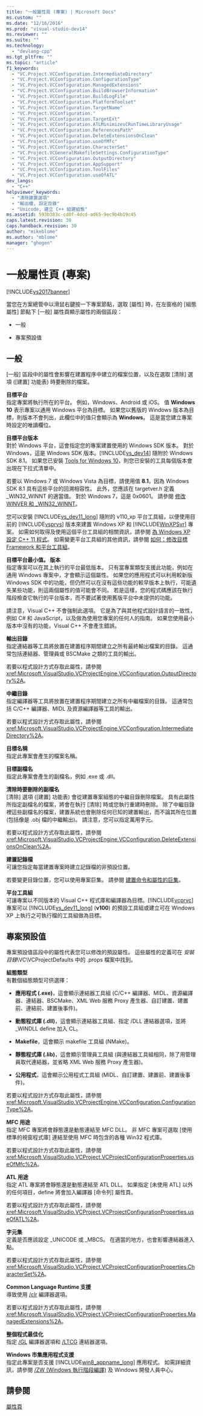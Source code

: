 ```yaml
---
title: "一般屬性頁 (專案) | Microsoft Docs"
ms.custom: ""
ms.date: "12/16/2016"
ms.prod: "visual-studio-dev14"
ms.reviewer: ""
ms.suite: ""
ms.technology: 
  - "devlang-cpp"
ms.tgt_pltfrm: ""
ms.topic: "article"
f1_keywords: 
  - "VC.Project.VCConfiguration.IntermediateDirectory"
  - "VC.Project.VCConfiguration.ConfigurationType"
  - "VC.Project.VCConfiguration.ManagedExtensions"
  - "VC.Project.VCConfiguration.BuildBrowserInformation"
  - "VC.Project.VCConfiguration.BuildLogFile"
  - "VC.Project.VCConfiguration.PlatformToolset"
  - "VC.Project.VCConfiguration.TargetName"
  - "VC.Project.VCConfiguration."
  - "VC.Project.VCConfiguration.TargetExt"
  - "VC.Project.VCConfiguration.ATLMinimizesCRunTimeLibraryUsage"
  - "VC.Project.VCConfiguration.ReferencesPath"
  - "VC.Project.VCConfiguration.DeleteExtensionsOnClean"
  - "VC.Project.VCConfiguration.useOfMfc"
  - "VC.Project.VCConfiguration.CharacterSet"
  - "VC.Project.VCGeneralMakefileSettings.ConfigurationType"
  - "VC.Project.VCConfiguration.OutputDirectory"
  - "VC.Project.VCConfiguration.AppSupport"
  - "VC.Project.VCConfiguration.ToolFiles"
  - "VC.Project.VCConfiguration.useOfATL"
dev_langs: 
  - "C++"
helpviewer_keywords: 
  - "清除建置選項"
  - "輸出檔, 設定目錄"
  - "Unicode, 建立 C++ 組建組態"
ms.assetid: 593b383c-cd0f-4dcd-ad65-9ec9b4b19c45
caps.latest.revision: 30
caps.handback.revision: 30
author: "mikeblome"
ms.author: "mblome"
manager: "ghogen"
---
```

# 一般屬性頁 (專案)
[!INCLUDE[vs2017banner](../assembler/inline/includes/vs2017banner.md)]

當您在方案總管中以滑鼠右鍵按一下專案節點，選取 \[屬性\] 時，在左窗格的 \[組態屬性\] 節點下 \[一般\] 屬性頁顯示屬性的兩個區段：  
  
-   一般  
  
-   專案預設值  
  
## 一般  
 \[一般\] 區段中的屬性會影響在建置程序中建立的檔案位置，以及在選取 \[清除\] 選項 \(\[建置\] 功能表\) 時要刪除的檔案。  
  
 **目標平台**  
 指定專案將執行所在的平台。 例如，Windows、Android 或 iOS。 值 **Windows 10** 表示專案以通用 Windows 平台為目標。 如果您以舊版的 Windows 版本為目標，則版本不會列出，此欄位中的值只會顯示為 **Windows**。 這是當您建立專案時設定的唯讀欄位。  
  
 **目標平台版本**  
 對於 Windows 平台，這會指定您的專案建置使用的 Windows SDK 版本。 對於 Windows，這是 Windows SDK 版本。[!INCLUDE[vs_dev14](../ide/includes/vs_dev14_md.md)] 隨附於 Windows SDK 8.1。 如果您已安裝 [Tools for Windows 10](http://go.microsoft.com/fwlink/p/?LinkId=617631)，則您已安裝的工具每個版本會出現在下拉式清單中。  
  
 若要以 Windows 7 或 Windows Vista 為目標，請使用值 **8.1**，因為 Windows SDK 8.1 具有這些平台的回溯相容性。 此外，您應該在 targetver.h 定義 \_WIN32\_WINNT 的適當值。 對於 Windows 7，這是 0x0601。 請參閱 [修改 WINVER 和 \_WIN32\_WINNT](../porting/modifying-winver-and-win32-winnt.md)。  
  
 您可以安裝 [!INCLUDE[vs_dev11_long](../build/includes/vs_dev11_long_md.md)] 隨附的 v110\_xp 平台工具組，以便使用目前的 [!INCLUDE[vsprvs](../assembler/masm/includes/vsprvs_md.md)] 版本來建置 Windows XP 和 [!INCLUDE[WinXPSvr](../build/includes/winxpsvr_md.md)] 專案。 如需如何取得及使用這個平台工具組的相關資訊，請參閱 [為 Windows XP 設定 C\+\+ 11 程式](../build/configuring-programs-for-windows-xp.md)。 如需變更平台工具組的其他資訊，請參閱 [如何：修改目標 Framework 和平台工具組](../build/how-to-modify-the-target-framework-and-platform-toolset.md)。  
  
 **目標平台最小值。 版本**  
 指定專案可以在其上執行的平台最低版本。 只有當專案類型支援此功能，例如在通用 Windows 專案中，才會顯示這個屬性。 如果您的應用程式可以利用較新版 Windows SDK 中的功能，但仍然可以在沒有這些功能的較早版本上執行，可能遺失某些功能，則這兩個屬性的值可能會不同。 若是這樣，您的程式碼應該在執行階段檢查它執行的平台版本，而不要試著使用舊版平台中未提供的功能。  
  
 請注意，Visual C\+\+ 不會強制此選項。 它是為了與其他程式設計語言的一致性，例如 C\# 和 JavaScript，以及做為使用您專案的任何人的指南。 如果您使用最小版本中沒有的功能，Visual C\+\+ 不會產生錯誤。  
  
 **輸出目錄**  
 指定連結器等工具將放置在建置程序期間建立之所有最終輸出檔案的目錄。 這通常包括連結器、管理員或 BSCMake 之類的工具的輸出。  
  
 若要以程式設計方式存取此屬性，請參閱 <xref:Microsoft.VisualStudio.VCProjectEngine.VCConfiguration.OutputDirectory%2A>。  
  
 **中繼目錄**  
 指定編譯器等工具將放置在建置程序期間建立之所有中繼檔案的目錄。 這通常包括 C\/C\+\+ 編譯器、MIDL 及資源編譯器等工具的輸出。  
  
 若要以程式設計方式存取此屬性，請參閱 <xref:Microsoft.VisualStudio.VCProjectEngine.VCConfiguration.IntermediateDirectory%2A>。  
  
 **目標名稱**  
 指定此專案會產生的檔案名稱。  
  
 **目標副檔名**  
 指定此專案會產生的副檔名，例如 .exe 或 .dll。  
  
 **清除時要刪除的副檔名**  
 \[清除\] 選項 \(\[建置\] 功能表\) 會從建置專案組態的中繼目錄刪除檔案。 具有此屬性所指定副檔名的檔案，將會在執行 \[清除\] 時或您執行重建時刪除。 除了中繼目錄裡這些副檔名的檔案，建置系統也會刪除任何已知的建置輸出，而不論其所在位置 \(包括像是 .obj 檔的中繼輸出\)。 請注意，您可以指定萬用字元。  
  
 若要以程式設計方式存取此屬性，請參閱 <xref:Microsoft.VisualStudio.VCProjectEngine.VCConfiguration.DeleteExtensionsOnClean%2A>。  
  
 **建置記錄檔**  
 可讓您指定每當建置專案時建立記錄檔的非預設位置。  
  
 若要變更目錄位置，您可以使用專案巨集。 請參閱 [建置命令和屬性的巨集](../ide/common-macros-for-build-commands-and-properties.md)。  
  
 **平台工具組**  
 可讓專案以不同版本的 Visual C\+\+ 程式庫和編譯器為目標。[!INCLUDE[vcprvc](../build/includes/vcprvc_md.md)] 專案可以 [!INCLUDE[vs_dev11_long](../build/includes/vs_dev11_long_md.md)] \(**v100**\) 的預設工具組或建立可在 Windows XP 上執行之可執行檔的工具組做為目標。  
  
## 專案預設值  
 專案預設值區段中的屬性代表您可以修改的預設屬性。 這些屬性的定義可在 *安裝目錄*\\VC\\VCProjectDefaults 中的 .props 檔案中找到。  
  
 **組態類型**  
 有數個組態類型可供選擇：  
  
-   **應用程式 \(.exe\)**，這會顯示連結器工具組 \(C\/C\+\+ 編譯器、MIDL、資源編譯器、連結器、BSCMake、XML Web 服務 Proxy 產生器、自訂建置、建置前、連結前、建置後事件\)。  
  
-   **動態程式庫 \(.dll\)**，這會顯示連結器工具組、指定 \/DLL 連結器選項，並將 \_WINDLL define 加入 CL。  
  
-   **Makefile**，這會顯示 makefile 工具組 \(NMake\)。  
  
-   **靜態程式庫 \(.lib\)**，這會顯示管理員工具組 \(與連結器工具組相同，除了用管理員取代連結器，並省略 XML Web 服務 Proxy 產生器\)。  
  
-   **公用程式**，這會顯示公用程式工具組 \(MIDL、自訂建置、建置前、建置後事件\)。  
  
 若要以程式設計方式存取此屬性，請參閱 <xref:Microsoft.VisualStudio.VCProjectEngine.VCConfiguration.ConfigurationType%2A>。  
  
 **MFC 用途**  
 指定 MFC 專案將會靜態還是動態連結至 MFC DLL。 非 MFC 專案可選取 \[使用標準的視窗程式庫\] 連結至使用 MFC 時包含的各種 Win32 程式庫。  
  
 若要以程式設計方式存取此屬性，請參閱 <xref:Microsoft.VisualStudio.VCProject.VCProjectConfigurationProperties.useOfMfc%2A>。  
  
 **ATL 用途**  
 指定 ATL 專案將會靜態還是動態連結至 ATL DLL。 如果指定 \[未使用 ATL\] 以外的任何項目，define 將會加入編譯器 \[命令列\] 屬性頁。  
  
 若要以程式設計方式存取此屬性，請參閱 <xref:Microsoft.VisualStudio.VCProject.VCProjectConfigurationProperties.useOfATL%2A>。  
  
 **字元集**  
 定義是否應該設定 \_UNICODE 或 \_MBCS。 在適當的地方，也會影響連結器進入點。  
  
 若要以程式設計方式存取此屬性，請參閱 <xref:Microsoft.VisualStudio.VCProject.VCProjectConfigurationProperties.CharacterSet%2A>。  
  
 **Common Language Runtime 支援**  
 導致使用 [\/clr](../build/reference/clr-common-language-runtime-compilation.md) 編譯器選項。  
  
 若要以程式設計方式存取此屬性，請參閱 <xref:Microsoft.VisualStudio.VCProject.VCProjectConfigurationProperties.ManagedExtensions%2A>。  
  
 **整個程式最佳化**  
 指定 [\/GL](../build/reference/gl-whole-program-optimization.md) 編譯器選項和 [\/LTCG](../build/reference/ltcg-link-time-code-generation.md) 連結器選項。  
  
 **Windows 市集應用程式支援**  
 指定此專案是否支援 [!INCLUDE[win8_appname_long](../build/includes/win8_appname_long_md.md)] 應用程式。 如需詳細資訊，請參閱 [\/ZW \(Windows 執行階段編譯\)](../build/reference/zw-windows-runtime-compilation.md) 及 Windows 開發人員中心。  
  
## 請參閱  
 [屬性頁](../ide/property-pages-visual-cpp.md)